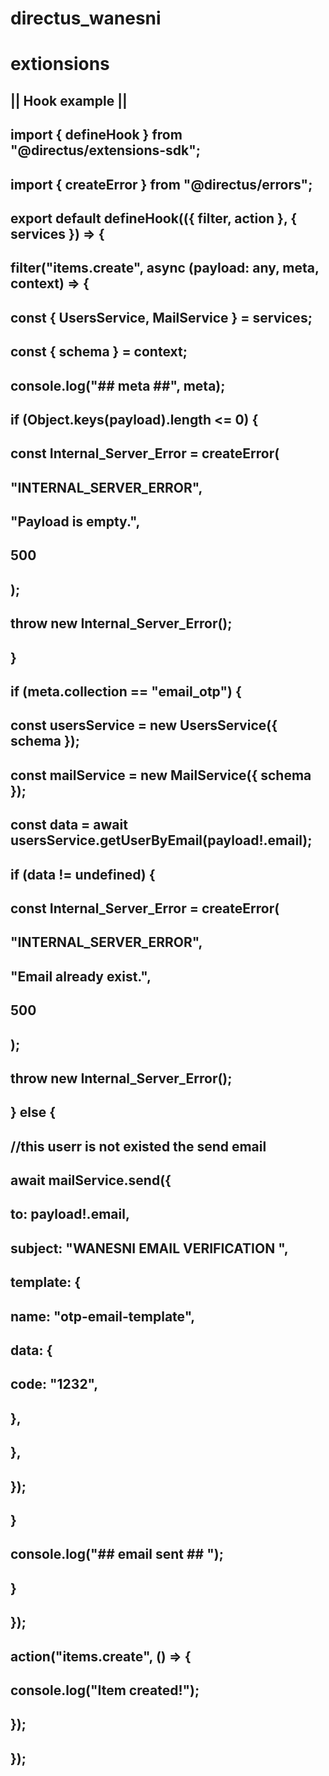 # directus_wanesni

# extionsions 
## || Hook example ||
## import { defineHook } from "@directus/extensions-sdk";
## import { createError } from "@directus/errors";
## export default defineHook(({ filter, action }, { services }) => {
##   filter("items.create", async (payload: any, meta, context) => {
##     const { UsersService, MailService } = services;
##     const { schema } = context;
##     console.log("## meta ##", meta);
##     if (Object.keys(payload).length <= 0) {
##       const Internal_Server_Error = createError(
##         "INTERNAL_SERVER_ERROR",
##         "Payload is empty.",
##         500
##       );
##       throw new Internal_Server_Error();
##     }
## 
##     if (meta.collection == "email_otp") {
##       const usersService = new UsersService({ schema });
##       const mailService = new MailService({ schema });
##       const data = await usersService.getUserByEmail(payload!.email);
##       if (data != undefined) {
##         const Internal_Server_Error = createError(
##           "INTERNAL_SERVER_ERROR",
##           "Email already exist.",
##           500
##         );
##         throw new Internal_Server_Error();
##       } else {
##         //this userr is not existed the send email
##         await mailService.send({
##           to: payload!.email,
##           subject: "WANESNI EMAIL VERIFICATION ",
##           template: {
##             name: "otp-email-template",
##             data: {
##               code: "1232",
##             },
##           },
##         });
##       }
##       console.log("## email sent ## ");
##     }
##   });
## 
##   action("items.create", () => {
##     console.log("Item created!");
##   });
## });
